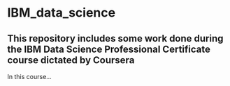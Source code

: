 # IBM_data_science

## This repository includes some work done during the IBM Data Science Professional Certificate course dictated by Coursera 

In this course...
